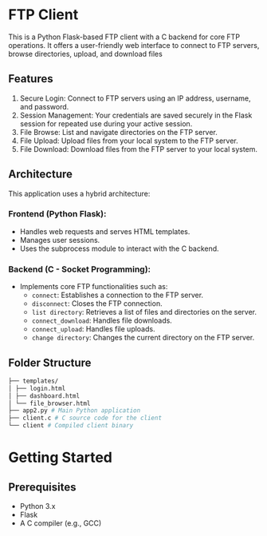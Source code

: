 # FTP Client
This is a Python Flask-based FTP client with a C backend for core FTP operations. It offers a user-friendly web interface to connect to FTP servers, browse directories, upload, and download files
## Features
1. Secure Login: Connect to FTP servers using an IP address, username, and password.
2. Session Management: Your credentials are saved securely in the Flask session for repeated use during your active session.
3. File Browse: List and navigate directories on the FTP server.
4. File Upload: Upload files from your local system to the FTP server.
5. File Download: Download files from the FTP server to your local system.
## Architecture
This application uses a hybrid architecture:
### Frontend (Python Flask):
* Handles web requests and serves HTML templates.
* Manages user sessions.
* Uses the subprocess module to interact with the C backend.

### Backend (C - Socket Programming):
* Implements core FTP functionalities such as:
    * `connect`: Establishes a connection to the FTP server.
    * `disconnect`: Closes the FTP connection.
    * `list directory`: Retrieves a list of files and directories on the server.
    * `connect_download`: Handles file downloads.
    * `connect_upload`: Handles file uploads.
    * `change directory`: Changes the current directory on the FTP server.
## Folder Structure

```bash
├── templates/
│ ├── login.html
│ ├── dashboard.html
│ └── file_browser.html
├── app2.py # Main Python application
├── client.c # C source code for the client
└── client # Compiled client binary
```
# Getting Started
## Prerequisites
* Python 3.x
* Flask
* A C compiler (e.g., GCC)
  
